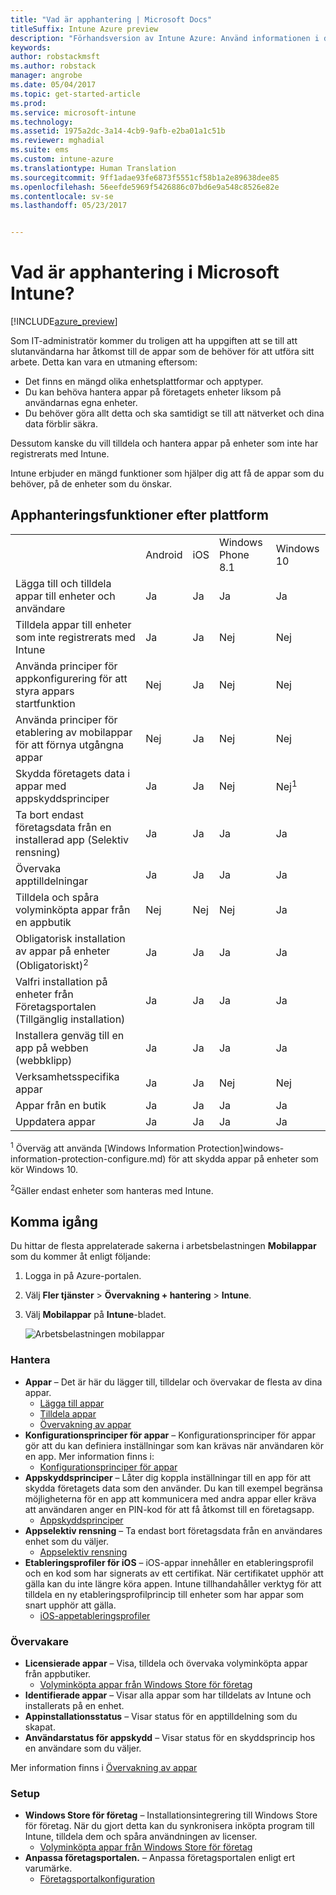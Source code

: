 ```yaml
---
title: "Vad är apphantering | Microsoft Docs"
titleSuffix: Intune Azure preview
description: "Förhandsversion av Intune Azure: Använd informationen i det här avsnittet för att lära dig grunderna om apphantering med Microsoft Intune"
keywords: 
author: robstackmsft
ms.author: robstack
manager: angrobe
ms.date: 05/04/2017
ms.topic: get-started-article
ms.prod: 
ms.service: microsoft-intune
ms.technology: 
ms.assetid: 1975a2dc-3a14-4cb9-9afb-e2ba01a1c51b
ms.reviewer: mghadial
ms.suite: ems
ms.custom: intune-azure
ms.translationtype: Human Translation
ms.sourcegitcommit: 9ff1adae93fe6873f5551cf58b1a2e89638dee85
ms.openlocfilehash: 56eefde5969f5426886c07bd6e9a548c8526e82e
ms.contentlocale: sv-se
ms.lasthandoff: 05/23/2017


---
```


# <a name="what-is-microsoft-intune-app-management"></a>Vad är apphantering i Microsoft Intune?


[!INCLUDE[azure_preview](./includes/azure_preview.md)]


Som IT-administratör kommer du troligen att ha uppgiften att se till att slutanvändarna har åtkomst till de appar som de behöver för att utföra sitt arbete. Detta kan vara en utmaning eftersom:
- Det finns en mängd olika enhetsplattformar och apptyper.
- Du kan behöva hantera appar på företagets enheter liksom på användarnas egna enheter.
- Du behöver göra allt detta och ska samtidigt se till att nätverket och dina data förblir säkra. 

Dessutom kanske du vill tilldela och hantera appar på enheter som inte har registrerats med Intune.

Intune erbjuder en mängd funktioner som hjälper dig att få de appar som du behöver, på de enheter som du önskar.

## <a name="app-management-capabilities-by-platform"></a>Apphanteringsfunktioner efter plattform

||||||
|-|-|-|-|-|
|&nbsp; |Android|iOS|Windows Phone 8.1|Windows 10|
|Lägga till och tilldela appar till enheter och användare|Ja|Ja|Ja|Ja|
|Tilldela appar till enheter som inte registrerats med Intune|Ja|Ja|Nej|Nej|
|Använda principer för appkonfigurering för att styra appars startfunktion|Nej|Ja|Nej|Nej|
|Använda principer för etablering av mobilappar för att förnya utgångna appar|Nej|Ja|Nej|Nej|
|Skydda företagets data i appar med appskyddsprinciper|Ja|Ja|Nej|Nej<sup>1</sup>|
|Ta bort endast företagsdata från en installerad app (Selektiv rensning)|Ja|Ja|Ja|Ja|
|Övervaka apptilldelningar|Ja|Ja|Ja|Ja|
|Tilldela och spåra volyminköpta appar från en appbutik|Nej|Nej|Nej|Ja|
|Obligatorisk installation av appar på enheter (Obligatoriskt)<sup>2</sup>|Ja|Ja|Ja|Ja|
|Valfri installation på enheter från Företagsportalen (Tillgänglig installation)|Ja|Ja|Ja|Ja|
|Installera genväg till en app på webben (webbklipp)|Ja|Ja|Ja|Ja|
|Verksamhetsspecifika appar|Ja|Ja|Nej|Nej|
|Appar från en butik|Ja|Ja|Ja|Ja|
|Uppdatera appar|Ja|Ja|Ja|Ja|

<sup>1</sup> Överväg att använda [Windows Information Protection]windows-information-protection-configure.md) för att skydda appar på enheter som kör Windows 10.

<sup>2</sup>Gäller endast enheter som hanteras med Intune.


## <a name="how-to-get-started"></a>Komma igång

Du hittar de flesta apprelaterade sakerna i arbetsbelastningen **Mobilappar** som du kommer åt enligt följande:

1. Logga in på Azure-portalen.
2. Välj **Fler tjänster** > **Övervakning + hantering** > **Intune**.
3. Välj **Mobilappar** på **Intune**-bladet.

    ![Arbetsbelastningen mobilappar](./media/apps-workload.png)

### <a name="manage"></a>Hantera
- **Appar** – Det är här du lägger till, tilldelar och övervakar de flesta av dina appar. 
    - [Lägga till appar](apps-add.md)
    - [Tilldela appar](apps-deploy.md)
    - [Övervakning av appar](apps-monitor.md)
- **Konfigurationsprinciper för appar** – Konfigurationsprinciper för appar gör att du kan definiera inställningar som kan krävas när användaren kör en app. Mer information finns i:
    - [Konfigurationsprinciper för appar](app-configuration-policies.md)
- **Appskyddsprinciper** – Låter dig koppla inställningar till en app för att skydda företagets data som den använder. Du kan till exempel begränsa möjligheterna för en app att kommunicera med andra appar eller kräva att användaren anger en PIN-kod för att få åtkomst till en företagsapp.
    - [Appskyddsprinciper](app-protection-policies.md)
- **Appselektiv rensning** – Ta endast bort företagsdata från en användares enhet som du väljer.
    - [Appselektiv rensning](apps-selective-wipe.md)
- **Etableringsprofiler för iOS** – iOS-appar innehåller en etableringsprofil och en kod som har signerats av ett certifikat. När certifikatet upphör att gälla kan du inte längre köra appen. Intune tillhandahåller verktyg för att tilldela en ny etableringsprofilprincip till enheter som har appar som snart upphör att gälla.
    - [iOS-appetableringsprofiler](app-provisioning-profile-ios.md)

### <a name="monitor"></a>Övervakare
- **Licensierade appar** – Visa, tilldela och övervaka volyminköpta appar från appbutiker.
    - [Volyminköpta appar från Windows Store för företag](windows-store-for-business.md)
- **Identifierade appar** – Visar alla appar som har tilldelats av Intune och installerats på en enhet.
- **Appinstallationsstatus** – Visar status för en apptilldelning som du skapat.
- **Användarstatus för appskydd** – Visar status för en skyddsprincip hos en användare som du väljer.

Mer information finns i [Övervakning av appar](apps-monitor.md)

### <a name="setup"></a>Setup
<!--- **iOS VPP Tokens**
    - [iOS volume-purchased apps](vpp-apps-ios.md) --->
- **Windows Store för företag** – Installationsintegrering till Windows Store för företag. När du gjort detta kan du synkronisera inköpta program till Intune, tilldela dem och spåra användningen av licenser. 
    - [Volyminköpta appar från Windows Store för företag](windows-store-for-business.md)
- **Anpassa företagsportalen.** – Anpassa företagsportalen enligt ert varumärke. 
    - [Företagsportalkonfiguration](company-portal-app.md)

